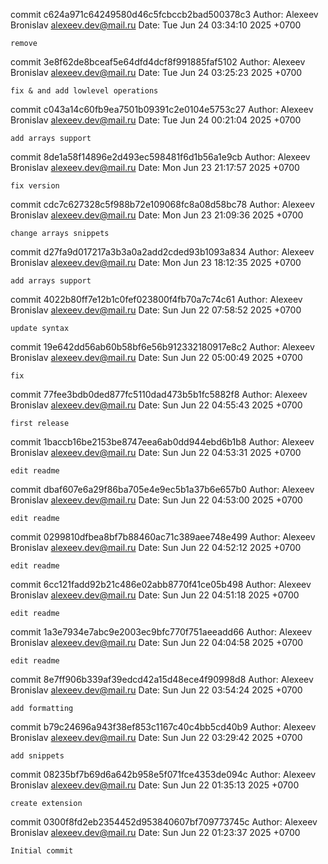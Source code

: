 commit c624a971c64249580d46c5fcbccb2bad500378c3
Author: Alexeev Bronislav <alexeev.dev@mail.ru>
Date:   Tue Jun 24 03:34:10 2025 +0700

    remove

commit 3e8f62de8bceaf5e64dfd4dcf8f991885faf5102
Author: Alexeev Bronislav <alexeev.dev@mail.ru>
Date:   Tue Jun 24 03:25:23 2025 +0700

    fix & and add lowlevel operations

commit c043a14c60fb9ea7501b09391c2e0104e5753c27
Author: Alexeev Bronislav <alexeev.dev@mail.ru>
Date:   Tue Jun 24 00:21:04 2025 +0700

    add arrays support

commit 8de1a58f14896e2d493ec598481f6d1b56a1e9cb
Author: Alexeev Bronislav <alexeev.dev@mail.ru>
Date:   Mon Jun 23 21:17:57 2025 +0700

    fix version

commit cdc7c627328c5f988b72e109068fc8a08d58bc78
Author: Alexeev Bronislav <alexeev.dev@mail.ru>
Date:   Mon Jun 23 21:09:36 2025 +0700

    change arrays snippets

commit d27fa9d017217a3b3a0a2add2cded93b1093a834
Author: Alexeev Bronislav <alexeev.dev@mail.ru>
Date:   Mon Jun 23 18:12:35 2025 +0700

    add arrays support

commit 4022b80ff7e12b1c0fef023800f4fb70a7c74c61
Author: Alexeev Bronislav <alexeev.dev@mail.ru>
Date:   Sun Jun 22 07:58:52 2025 +0700

    update syntax

commit 19e642dd56ab60b58bf6e56b912332180917e8c2
Author: Alexeev Bronislav <alexeev.dev@mail.ru>
Date:   Sun Jun 22 05:00:49 2025 +0700

    fix

commit 77fee3bdb0ded877fc5110dad473b5b1fc5882f8
Author: Alexeev Bronislav <alexeev.dev@mail.ru>
Date:   Sun Jun 22 04:55:43 2025 +0700

    first release

commit 1baccb16be2153be8747eea6ab0dd944ebd6b1b8
Author: Alexeev Bronislav <alexeev.dev@mail.ru>
Date:   Sun Jun 22 04:53:31 2025 +0700

    edit readme

commit dbaf607e6a29f86ba705e4e9ec5b1a37b6e657b0
Author: Alexeev Bronislav <alexeev.dev@mail.ru>
Date:   Sun Jun 22 04:53:00 2025 +0700

    edit readme

commit 0299810dfbea8bf7b88460ac71c389aee748e499
Author: Alexeev Bronislav <alexeev.dev@mail.ru>
Date:   Sun Jun 22 04:52:12 2025 +0700

    edit readme

commit 6cc121fadd92b21c486e02abb8770f41ce05b498
Author: Alexeev Bronislav <alexeev.dev@mail.ru>
Date:   Sun Jun 22 04:51:18 2025 +0700

    edit readme

commit 1a3e7934e7abc9e2003ec9bfc770f751aeeadd66
Author: Alexeev Bronislav <alexeev.dev@mail.ru>
Date:   Sun Jun 22 04:04:58 2025 +0700

    edit readme

commit 8e7ff906b339af39edcd42a15d48ece4f90998d8
Author: Alexeev Bronislav <alexeev.dev@mail.ru>
Date:   Sun Jun 22 03:54:24 2025 +0700

    add formatting

commit b79c24696a943f38ef853c1167c40c4bb5cd40b9
Author: Alexeev Bronislav <alexeev.dev@mail.ru>
Date:   Sun Jun 22 03:29:42 2025 +0700

    add snippets

commit 08235bf7b69d6a642b958e5f071fce4353de094c
Author: Alexeev Bronislav <alexeev.dev@mail.ru>
Date:   Sun Jun 22 01:35:13 2025 +0700

    create extension

commit 0300f8fd2eb2354452d953840607bf709773745c
Author: Alexeev Bronislav <alexeev.dev@mail.ru>
Date:   Sun Jun 22 01:23:37 2025 +0700

    Initial commit
